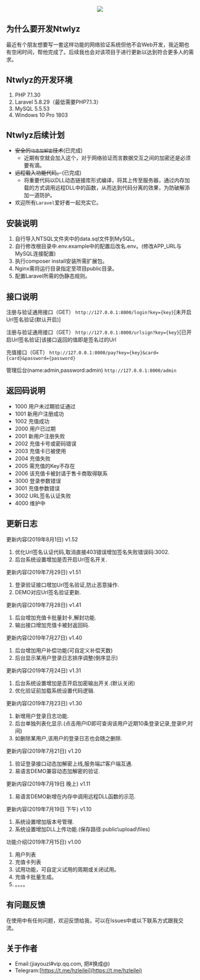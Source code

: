 <p align="center"><img src="http://tva1.sinaimg.cn/large/0060lm7Tly1g5a7zy2lphj30sg0e07b2.jpg"></p>

## 为什么要开发Ntwlyz
最近有个朋友想要写一套这样功能的网络验证系统但他不会Web开发，我近期也有空闲时间，帮他完成了。后续我也会对该项目于进行更新以达到符合更多人的需求。

## Ntwlyz的开发环境
1. PHP 7.1.30
2. Laravel 5.8.29（最低需要PHP7.1.3）
3. MySQL 5.5.53
4. Windows 10 Pro 1803

## Ntwlyz后续计划

* ~~安全的`动态加解密`技术~~(已完成)
    * 近期有空就会加入这个，对于网络验证而言数据交互之间的加密还是必须要有滴。
* ~~远程载入功能代码。~~(已完成)
	* 将重要代码以DLL动态链接库形式编译，将其上传至服务器，通过内存加载的方式调用远程DLL中的函数，从而达到代码分离的效果，为防破解添加一道防护。
* 欢迎所有`Laravel`爱好者一起充实它。

## 安装说明
1. 自行导入NTSQL文件夹中的data.sql文件到MySQL。
2. 自行修改根目录中.env.example中的配置后改名.env。(修改APP_URL与MySQL连接配置)
3. 执行composer install安装所需扩展包。
4. Nginx需将运行目录指定至项目public目录。
5. 配置Laravel所需的伪静态规则。

## 接口说明
注册与验证通用接口（GET）
`http://127.0.0.1:8000/login?key={key}`[未开启Url签名验证(默认开启)]

注册与验证通用接口（GET）
`http://127.0.0.1:8000/urlsign?key={key}`[已开启Url签名验证]该接口返回的值即是签名过的Url

充值接口（GET）
`http://127.0.0.1:8000/pay?key={key}&card={card}&password={password}`

管理后台(name:admin,password:admin)
`http://127.0.0.1:8000/admin`

## 返回码说明

* 1000 用户未过期验证通过
* 1001 新用户注册成功
* 1002 充值成功
* 2000 用户已过期
* 2001 新用户注册失败
* 2002 充值卡号或密码错误
* 2003 充值卡已被使用
* 2004 充值失败
* 2005 需充值的Key不存在
* 2006 该充值卡被封请于售卡商取得联系
* 3000 登录参数错误
* 3001 充值参数错误
* 3002 URL签名认证失败
* 4000 维护中

## 更新日志

更新内容(2019年8月1日)      v1.52
1. 优化Url签名认证代码,取消直接403错误增加签名失败错误码:3002.
2. 后台系统设置增加是否开启Url签名开关.

更新内容(2019年7月29日)     v1.51
1. 登录验证接口增加Url签名验证,防止恶意操作.
2. DEMO对应Url签名验证更新.

更新内容(2019年7月28日)     v1.41
1. 后台增加充值卡批量封卡,解封功能.
2. 输出接口增加充值卡被封返回码.

更新内容(2019年7月27日)     v1.40
1. 后台增加用户补偿功能(可自定义补偿天数)
2. 后台显示某用户登录日志排序调整(倒序显示)

更新内容(2019年7月24日)     v1.31
1. 后台系统设置增加是否开启加密输出开关.(默认关闭)
2. 优化验证前加载系统设置代码逻辑.

更新内容(2019年7月23日)     v1.30
1. 新增用户登录日志功能.
2. 后台单独列表化显示.(点击用户ID即可查询该用户近期10条登录记录,登录IP,时间)
3. 如删除某用户,该用户的登录日志也会随之删除.

更新内容(2019年7月21日)     v1.20
1. 验证登录接口动态加解密上线,服务端⇄客户端互通.
2. 易语言DEMO兼容动态加解密的验证.

更新内容(2019年7月19日 晚上) v1.11
1. 易语言DEMO新增在内存中调用远程DLL函数的示范.

更新内容(2019年7月19日 下午) v1.10
1. 系统设置增加版本号管理.
2. 系统设置增加DLL上传功能.(保存路径:public\upload\files)

功能介绍(2019年7月15日)    v1.00
1. 用户列表
2. 充值卡列表
3. 试用功能，可自定义试用的周期或关闭试用。
4. 充值卡批量生成。
5. 。。。。

## 有问题反馈
在使用中有任何问题，欢迎反馈给我，可以在Issues中或以下联系方式跟我交流。

## 关于作者
* Email:(jiayouzl#vip.qq.com, 把#换成@)
* Telegram:[https://t.me/hzleilei](https://t.me/hzleilei)
